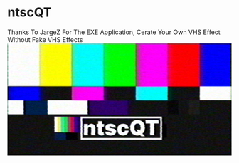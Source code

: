 # ntscQT
Thanks To JargeZ For The EXE Application, Cerate Your Own VHS Effect Without Fake VHS Effects
![image alt](https://github.com/RayyanMakesVHS/ntscQT/blob/main/ntscQT.png?raw=true)
